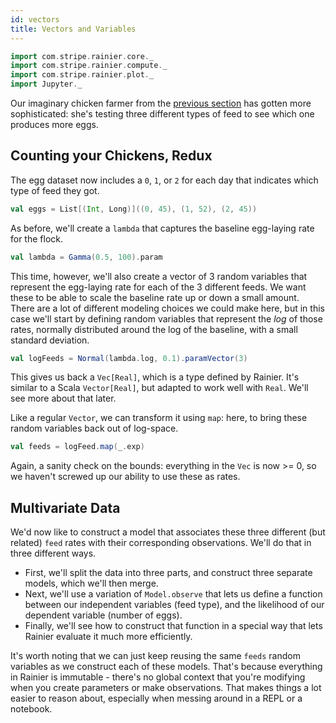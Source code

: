 ```yaml
---
id: vectors
title: Vectors and Variables
---
```


```scala mdoc:invisible
import com.stripe.rainier.core._
import com.stripe.rainier.compute._
import com.stripe.rainier.plot._
import Jupyter._
```

Our imaginary chicken farmer from the [previous section](likelihoods.md) has gotten more sophisticated: she's testing three different types of feed to see which one produces more eggs.

## Counting your Chickens, Redux

The egg dataset now includes a `0`, `1`, or `2` for each day that indicates which type of feed they got.

```scala mdoc:silent
val eggs = List[(Int, Long)]((0, 45), (1, 52), (2, 45))
```

As before, we'll create a `lambda` that captures the baseline egg-laying rate for the flock.

```scala mdoc:to-string
val lambda = Gamma(0.5, 100).param
```

This time, however, we'll also create a vector of 3 random variables that represent the egg-laying rate for each of the 3 different feeds. We want these to be able to scale the baseline rate up or down a small amount. There are a lot of different modeling choices we could make here, but in this case we'll start by defining random variables that represent the _log_ of those rates, normally distributed around the log of the baseline, with a small standard deviation.

```scala mdoc:to-string
val logFeeds = Normal(lambda.log, 0.1).paramVector(3)
```

This gives us back a `Vec[Real]`, which is a type defined by Rainier. It's similar to a Scala `Vector[Real]`, but adapted to work well with `Real`. We'll see more about that later.

Like a regular `Vector`, we can transform it using `map`: here, to bring these random variables back out of log-space.

```scala mdoc:to-string
val feeds = logFeed.map(_.exp)
```

Again, a sanity check on the bounds: everything in the `Vec` is now >= 0, so we haven't screwed up our ability to use these as rates.

## Multivariate Data

We'd now like to construct a model that associates these three different (but related) `feed` rates with their corresponding observations. We'll do that in three different ways.

* First, we'll split the data into three parts, and construct three separate models, which we'll then merge.
* Next, we'll use a variation of `Model.observe` that lets us define a function between our independent variables (feed type), and the likelihood of our dependent variable (number of eggs).
* Finally, we'll see how to construct that function in a special way that lets Rainier evaluate it much more efficiently.

It's worth noting that we can just keep reusing the same `feeds` random variables as we construct each of these models. That's because everything in Rainier is immutable - there's no global context that you're modifying when you create parameters or make observations. That makes things a lot easier to reason about, especially when messing around in a REPL or a notebook.




